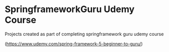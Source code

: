 # SpringframeworkGuru Udemy Course
Projects created as part of completing springframework guru udemy course 

(https://www.udemy.com/spring-framework-5-beginner-to-guru/)

